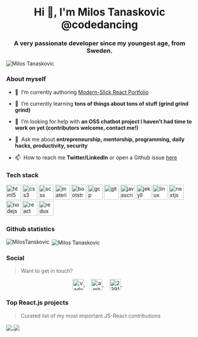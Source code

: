 <!--
### Hi there 👋


**MilosTanaskovic/MilosTanaskovic** is a ✨ _special_ ✨ repository because its `README.md` (this file) appears on your GitHub profile.

Here are some ideas to get you started:

- 🔭 I’m currently working on ...
- 🌱 I’m currently learning ...
- 👯 I’m looking to collaborate on ...
- 🤔 I’m looking for help with ...
- 💬 Ask me about ...
- 📫 How to reach me: ...
- 😄 Pronouns: ...
- ⚡ Fun fact: ...

-->

<h1 align="center">Hi 👋, I'm Milos Tanaskovic @codedancing</h1>
<h3 align="center">A very passionate developer since my youngest age, from Sweden.</h3>

<p align="left">
  <img src="https://komarev.com/ghpvc/?username=MilosTanaskovic" alt="Milos Tanaskovic" />
</p>

### About myself

- 🔭&nbsp;&nbsp;I’m currently authoring [Modern-Slick React Portfolio](https://github.com/MilosTanaskovic/my-portfolio-react)

- 🌱&nbsp;&nbsp;I’m currently learning **tons of things about tons of stuff (grind grind grind)**

- 🤝&nbsp;&nbsp;I’m looking for help with **an OSS chatbot project I haven't had time to work on yet (contributors welcome, contact me!)**

- 💬&nbsp;&nbsp;Ask me about **entrepreneurship, mentorship, programming, daily hacks, productivity, security**

- 📫&nbsp;&nbsp;How to reach me **Twitter/LinkedIn** or open a Github issue [here]()

<!-- > I also happen to be a CTO and co-founder of [Unly](https://unly.org/), a tech company meant to help access higher education for students. -->

### Tech stack

<!-- > [Check out the tech stack we used at Unly (2019)]()-->

<p align="left">
<!--   <img src="https://devicons.github.io/devicon/devicon.git/icons/amazonwebservices/amazonwebservices-original-wordmark.svg" alt="aws" width="40" height="40"/>  -->
  <img src="https://devicons.github.io/devicon/devicon.git/icons/html5/html5-original-wordmark.svg" alt="html5" width="40" height="40"/>
  <img src="https://devicons.github.io/devicon/devicon.git/icons/css3/css3-original-wordmark.svg" alt="css3" width="40" height="40"/> 
  <img src="https://devicons.github.io/devicon/devicon.git/icons/scss/scss-original-wordmark.svg" alt="scss" width="40" height="40"/>
  <img src="https://cdn.jsdelivr.net/gh/devicons/devicon@master/devicon.min.css" alt="materialui" width="40" height="40"/> 
  <img src="https://devicons.github.io/devicon/devicon.git/icons/bootstrap/bootstrap-plain.svg" alt="bootstrap" width="40" height="40"/> 
  
  <img src="https://www.vectorlogo.zone/logos/google_cloud/google_cloud-icon.svg" alt="gcp" width="40" height="40"/> 
  <img src="https://www.vectorlogo.zone/logos/git-scm/git-scm-icon.svg" alt="git" width="40" height="40"/> 
   
  <img src="https://devicons.github.io/devicon/devicon.git/icons/javascript/javascript-original.svg" alt="javascript" width="40" height="40"/> 
  <img src="https://www.vectorlogo.zone/logos/jekyllrb/jekyllrb-icon.svg" alt="jekyll" width="40" height="40"/> 
  <img src="https://devicons.github.io/devicon/devicon.git/icons/linux/linux-original.svg" alt="linux" width="40" height="40"/> 
  <img src="https://cdn.worldvectorlogo.com/logos/nextjs-3.svg" alt="nextjs" width="40" height="40"/> 
  <img src="https://devicons.github.io/devicon/devicon.git/icons/nodejs/nodejs-original-wordmark.svg" alt="nodejs" width="40" height="40"/> 
<!--   <img src="https://devicons.github.io/devicon/devicon.git/icons/python/python-original.svg" alt="python" width="40" height="40"/>  -->
  <img src="https://devicons.github.io/devicon/devicon.git/icons/react/react-original-wordmark.svg" alt="react" width="40" height="40"/> 
  <img src="https://devicons.github.io/devicon/devicon.git/icons/redux/redux-original.svg" alt="redux" width="40" height="40"/> 
<!--   <img src="https://devicons.github.io/devicon/devicon.git/icons/typescript/typescript-original.svg" alt="typescript" width="40" height="40"/> -->
</p>

### Github statistics

<p>
  <img align="left" src="https://github-readme-stats.vercel.app/api/top-langs/?username=MilosTanaskovic&layout=compact&hide=php,smarty&bg_color=30,e96443,904e95&title_color=fff&text_color=fff" alt="MilosTanskovic" />&nbsp;<img align="center" src="https://github-readme-stats.vercel.app/api?username=MilosTanaskovic&show_icons=true&count_private=true&show_icons=true&hide=php&bg_color=30,e96443,904e95&title_color=fff&text_color=fff" alt="Milos Tanaskovic" />
</p>

<!-- [![trophy](https://github-profile-trophy.vercel.app/?username=MilosTanaskovic)](https://github.com/MilosTanskovic/github-profile-trophy) -->


### Social

> Want to get in touch?

<p align="center">
<!--   <a href="" target="blank">
    <img align="center" src="https://cdn.jsdelivr.net/npm/simple-icons@3.0.1/icons/dev-dot-to.svg" alt="vadorequest" height="30" width="30" />
  </a>&nbsp;&nbsp;&nbsp; -->
  <a href="https://twitter.com/CodeDancing" target="blank">
    <img align="center" src="https://cdn.jsdelivr.net/npm/simple-icons@3.0.1/icons/twitter.svg" alt="vadorequest" height="30" width="30" />
  </a>&nbsp;&nbsp;&nbsp;
  <a href="https://www.linkedin.com/in/milos-tanaskovic-codedancing-619742130/" target="blank">
    <img align="center" src="https://cdn.jsdelivr.net/npm/simple-icons@3.0.1/icons/linkedin.svg" alt="ambroise-dhenain" height="30" width="30" />
  </a>&nbsp;&nbsp;&nbsp;
  <a href="https://stackoverflow.com/users/story/11797438" target="blank">
    <img align="center" src="https://cdn.jsdelivr.net/npm/simple-icons@3.0.1/icons/stackoverflow.svg" alt="2391795" height="30" width="30" />
  </a>&nbsp;&nbsp;&nbsp;
<!--   <a href="" target="blank">
    <img align="center" src="https://cdn.jsdelivr.net/npm/simple-icons@3.0.1/icons/medium.svg" alt="@vadorequest" height="30" width="30" />
  </a> -->
</p>

### Top React.js projects

> Curated list of my most important JS-React contributions

<a href="https://github.com/MilosTanaskovic/my-portfolio-react">
  <img align="center" src="https://github-readme-stats.vercel.app/api/pin/?username=MilosTanaskovic&repo=my-portfolio-react" />
</a>

<a href="https://github.com/MilosTanaskovic/modern-music-app">
  <img align="center" src="https://github-readme-stats.vercel.app/api/pin/?username=MilosTanaskovic&repo=modern-music-app" />
</a>



<!-- STACKOVERFLOW:END -->
